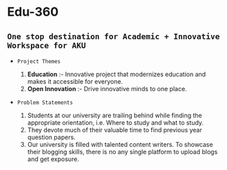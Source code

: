# Edu-360
## `One stop destination for Academic + Innovative Workspace for AKU`

- `Project Themes`
  1. __Education__ :- Innovative project that modernizes education and makes it accessible for everyone.
  2. __Open Innovation__ :- Drive innovative minds to one place.

- `Problem Statements`
  1. Students at our university are trailing behind while finding the appropriate orientation, i.e.  Where to study and what to study.  
  2. They devote much of their valuable time to find previous year question papers.
  3. Our university is filled with talented content writers.
     To showcase their blogging skills, there is no any single platform to upload blogs and get exposure. 

